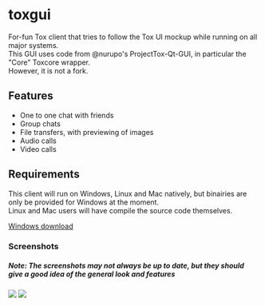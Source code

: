 toxgui
======

For-fun Tox client that tries to follow the Tox UI mockup while running on all major systems. <br/>
This GUI uses code from @nurupo's ProjectTox-Qt-GUI, in particular the "Core" Toxcore wrapper. <br/>
However, it is not a fork.

<h2>Features</h2>

- One to one chat with friends
- Group chats
- File transfers, with previewing of images
- Audio calls
- Video calls

<h2>Requirements</h2>

This client will run on Windows, Linux and Mac natively, but binairies are only be provided for Windows at the moment. <br/>
Linux and Mac users will have compile the source code themselves.

<a href="https://jenkins.libtoxcore.so/job/tux3-toxgui-win32/lastSuccessfulBuild/artifact/toxgui-win32.zip">Windows download</a>

<h3>Screenshots</h3>
<h5>Note: The screenshots may not always be up to date, but they should give a good idea of the general look and features</h5>
<img src="http://i.imgur.com/eMxaxib.png"/>
<img src="http://i.imgur.com/66ARBGC.png"/>
